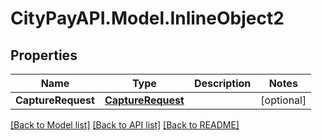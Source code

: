 # CityPayAPI.Model.InlineObject2
## Properties

Name | Type | Description | Notes
------------ | ------------- | ------------- | -------------
**CaptureRequest** | [**CaptureRequest**](CaptureRequest.md) |  | [optional] 

[[Back to Model list]](../README.md#documentation-for-models) [[Back to API list]](../README.md#documentation-for-api-endpoints) [[Back to README]](../README.md)

